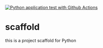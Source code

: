 [![Python application test with Github Actions](https://github.com/Ry3nG/scaffold/actions/workflows/main.yml/badge.svg)](https://github.com/Ry3nG/scaffold/actions/workflows/main.yml)
# scaffold
this is a project scaffold for Python
